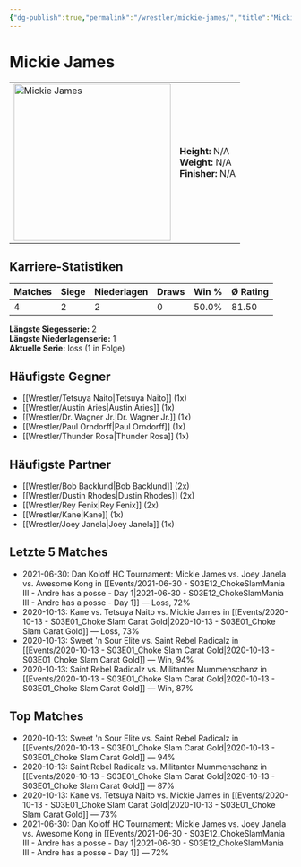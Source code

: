 ```yaml
---
{"dg-publish":true,"permalink":"/wrestler/mickie-james/","title":"Mickie James","tags":["wrestler"],"noteIcon":""}
---
```



# Mickie James

<table>
        <tr>
        <td><img src="https://github.com/CptSpaulding1980/choke-slam-wrestling/releases/download/images/Mickie_James.png" width="280" alt="Mickie James"></td>
        <td>
        <b>Height:</b> N/A<br>
        <b>Weight:</b> N/A<br>
        <b>Finisher:</b> N/A<br>
        </td>
        </tr>
        </table>
        

## Karriere-Statistiken

| Matches | Siege | Niederlagen | Draws | Win % | Ø Rating |
|---------|-------|-------------|-------|-------|-----------|
| 4 | 2 | 2 | 0 | 50.0% | 81.50 |

**Längste Siegesserie:** 2<br>**Längste Niederlagenserie:** 1<br>**Aktuelle Serie:** loss (1 in Folge)


## Häufigste Gegner
- [[Wrestler/Tetsuya Naito\|Tetsuya Naito]] (1x)
- [[Wrestler/Austin Aries\|Austin Aries]] (1x)
- [[Wrestler/Dr. Wagner Jr.\|Dr. Wagner Jr.]] (1x)
- [[Wrestler/Paul Orndorff\|Paul Orndorff]] (1x)
- [[Wrestler/Thunder Rosa\|Thunder Rosa]] (1x)

## Häufigste Partner
- [[Wrestler/Bob Backlund\|Bob Backlund]] (2x)
- [[Wrestler/Dustin Rhodes\|Dustin Rhodes]] (2x)
- [[Wrestler/Rey Fenix\|Rey Fenix]] (2x)
- [[Wrestler/Kane\|Kane]] (1x)
- [[Wrestler/Joey Janela\|Joey Janela]] (1x)

## Letzte 5 Matches
- 2021-06-30: Dan Koloff HC Tournament: Mickie James vs. Joey Janela vs. Awesome Kong in [[Events/2021-06-30 - S03E12_ChokeSlamMania III - Andre has a posse - Day 1\|2021-06-30 - S03E12_ChokeSlamMania III - Andre has a posse - Day 1]] — Loss, 72%
- 2020-10-13: Kane vs. Tetsuya Naito vs. Mickie James in [[Events/2020-10-13 - S03E01_Choke Slam Carat Gold\|2020-10-13 - S03E01_Choke Slam Carat Gold]] — Loss, 73%
- 2020-10-13: Sweet 'n Sour Elite vs. Saint Rebel Radicalz in [[Events/2020-10-13 - S03E01_Choke Slam Carat Gold\|2020-10-13 - S03E01_Choke Slam Carat Gold]] — Win, 94%
- 2020-10-13: Saint Rebel Radicalz vs. Militanter Mummenschanz in [[Events/2020-10-13 - S03E01_Choke Slam Carat Gold\|2020-10-13 - S03E01_Choke Slam Carat Gold]] — Win, 87%

## Top Matches
- 2020-10-13: Sweet 'n Sour Elite vs. Saint Rebel Radicalz in [[Events/2020-10-13 - S03E01_Choke Slam Carat Gold\|2020-10-13 - S03E01_Choke Slam Carat Gold]] — 94%
- 2020-10-13: Saint Rebel Radicalz vs. Militanter Mummenschanz in [[Events/2020-10-13 - S03E01_Choke Slam Carat Gold\|2020-10-13 - S03E01_Choke Slam Carat Gold]] — 87%
- 2020-10-13: Kane vs. Tetsuya Naito vs. Mickie James in [[Events/2020-10-13 - S03E01_Choke Slam Carat Gold\|2020-10-13 - S03E01_Choke Slam Carat Gold]] — 73%
- 2021-06-30: Dan Koloff HC Tournament: Mickie James vs. Joey Janela vs. Awesome Kong in [[Events/2021-06-30 - S03E12_ChokeSlamMania III - Andre has a posse - Day 1\|2021-06-30 - S03E12_ChokeSlamMania III - Andre has a posse - Day 1]] — 72%

